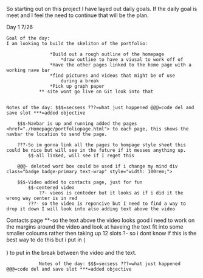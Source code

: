 So starting out on this project I have layed out daily goals. If the daily goal is meet and I feel the need to continue that will be the plan.

Day 1
7/26

    Goal of the day:
    I am looking to build the skeliton of the portfolio: 
                    
                    *Build out a rough outline of the homepage
                        *draw outline to have a viusal to work off of 
                    *Have the other pages linked to the home page with a working nave bar
                    *find pictures and videos that might be of use
                        during a break
                    *Pick up graph paper
                ** site wont go live on Git look into that


    Notes of the day: $$$=secsess ???=what just happened @@@=code del and save slot ***=added objective

        $$$-Navbar is up and running added the pages  <href="./Homepage/portfoliopage.html"> to each page, this shows the navbar the location to send the page.

        ???-So im gonna link all the pages to hompage style sheet this could be nice but will see in the future if it messes anything up.
            $$-all linked, will see if I reget this 
        
        @@@- deleted word box could be used if i change my mind div class="badge badge-primary text-wrap" style="width: 100rem;">

        $$$-Video added to contacts page, just for fun 
            $$-centered video
                ??- vieos is centeder but it looks as if i did it the wrong way center is in red
            ???- so the video is reponcive but I need to find a way to drop it down I will look into also adding text above the video 

Contacts page
        **-so the text above the video looks good i need to work on the margins around the video and look at haveing the text fit into some smaller coloums rather then taking up 12 slots
        $?$- so i dont know if this is the best way to do this but i put in (<br><br>) to put in the break between the video and the text. 








                Notes of the day: $$$=secsess ???=what just happened @@@=code del and save slot ***=added objective
    
